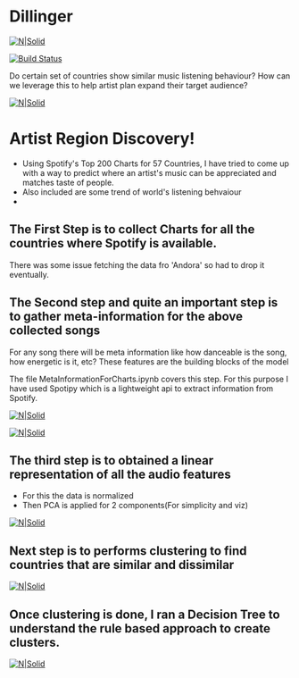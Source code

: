 # Dillinger

[![N|Solid](https://cldup.com/dTxpPi9lDf.thumb.png)](https://nodesource.com/products/nsolid)

[![Build Status](https://travis-ci.org/joemccann/dillinger.svg?branch=master)](https://travis-ci.org/joemccann/dillinger)

Do certain set of countries show similar music listening behaviour?
How can we leverage this to help artist plan expand their target audience?

[![N|Solid](https://github.com/mihirahuja1/Spotify-Artist-Region-Discovery/blob/master/Images/Screen%20Shot%202020-07-18%20at%203.55.43%20PM.png)](https://nodesource.com/products/nsolid)


# Artist Region Discovery!

  - Using Spotify's Top 200 Charts for 57 Countries, I have tried to come up with a way to predict where an artist's music can be appreciated and matches taste of people.
  - Also included are some trend of world's listening behvaiour
  - 
  
## The First Step is to collect Charts for all the countries where Spotify is available.
There was some issue fetching the data fro 'Andora' so had to drop it eventually.

<Insert screenshot of pandas frame from collectcahrts>


## The Second step and quite an important step is to gather meta-information for the above collected songs

For any song there will be meta information like how danceable is the song, how energetic is it, etc?
These features are the building blocks of the model

The file MetaInformationForCharts.ipynb covers this step.
For this purpose I have used Spotipy which is a lightweight api to extract information from Spotify.

[![N|Solid](https://github.com/mihirahuja1/Spotify-Artist-Region-Discovery/blob/master/Images/Screen%20Shot%202020-07-18%20at%204.46.32%20PM.png)](https://nodesource.com/products/nsolid)

[![N|Solid](https://github.com/mihirahuja1/Spotify-Artist-Region-Discovery/blob/master/Images/Screen%20Shot%202020-07-18%20at%204.48.24%20PM.png
)](https://nodesource.com/products/nsolid)

## The third step is to obtained a linear representation of all the audio features
 - For this the data is normalized 
 - Then PCA is applied for 2 components(For simplicity and viz)
 
 [![N|Solid](https://github.com/mihirahuja1/Spotify-Artist-Region-Discovery/blob/master/Images/Screen%20Shot%202020-07-18%20at%204.50.46%20PM.png)](https://nodesource.com/products/nsolid)

 
## Next step is to performs clustering to find countries that are similar and dissimilar

[![N|Solid](https://github.com/mihirahuja1/Spotify-Artist-Region-Discovery/blob/master/Images/Screen%20Shot%202020-07-18%20at%204.51.18%20PM.png)](https://nodesource.com/products/nsolid)


## Once clustering is done, I ran a Decision Tree to understand the rule based approach to create clusters.


[![N|Solid](https://github.com/mihirahuja1/Spotify-Artist-Region-Discovery/blob/master/Screen%20Shot%202020-07-18%20at%203.14.15%20PM.png)](https://nodesource.com/products/nsolid)




